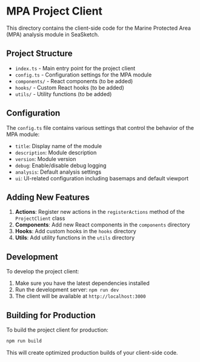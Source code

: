 # MPA Project Client

This directory contains the client-side code for the Marine Protected Area (MPA) analysis module in SeaSketch.

## Project Structure

- `index.ts` - Main entry point for the project client
- `config.ts` - Configuration settings for the MPA module
- `components/` - React components (to be added)
- `hooks/` - Custom React hooks (to be added)
- `utils/` - Utility functions (to be added)

## Configuration

The `config.ts` file contains various settings that control the behavior of the MPA module:

- `title`: Display name of the module
- `description`: Module description
- `version`: Module version
- `debug`: Enable/disable debug logging
- `analysis`: Default analysis settings
- `ui`: UI-related configuration including basemaps and default viewport

## Adding New Features

1. **Actions**: Register new actions in the `registerActions` method of the `ProjectClient` class
2. **Components**: Add new React components in the `components` directory
3. **Hooks**: Add custom hooks in the `hooks` directory
4. **Utils**: Add utility functions in the `utils` directory

## Development

To develop the project client:

1. Make sure you have the latest dependencies installed
2. Run the development server: `npm run dev`
3. The client will be available at `http://localhost:3000`

## Building for Production

To build the project client for production:

```bash
npm run build
```

This will create optimized production builds of your client-side code.
